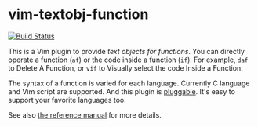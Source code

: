 # vim-textobj-function

[![Build Status](https://travis-ci.org/kana/vim-textobj-function.png)](https://travis-ci.org/kana/vim-textobj-function)




This is a Vim plugin to provide *text objects for functions*.
You can directly operate a function (`af`) or
the code inside a function (`if`).
For example,
`daf` to Delete A Function, or
`vif` to Visually select the code Inside a Function.

The syntax of a function is varied for each language.
Currently C language and Vim script are supported.
And this plugin is [pluggable](https://github.com/kana/vim-textobj-function/tree/master/after/ftplugin).
It's easy to support your favorite languages too.

See also [the reference manual](https://github.com/kana/vim-textobj-function/blob/master/doc/textobj-function.txt)
for more details.




<!-- vim: set expandtab shiftwidth=4 softtabstop=4 textwidth=78 : -->
